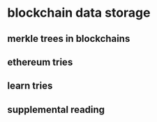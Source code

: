 # blockchain data storage

## merkle trees in blockchains

## ethereum tries

## learn tries

## supplemental reading

